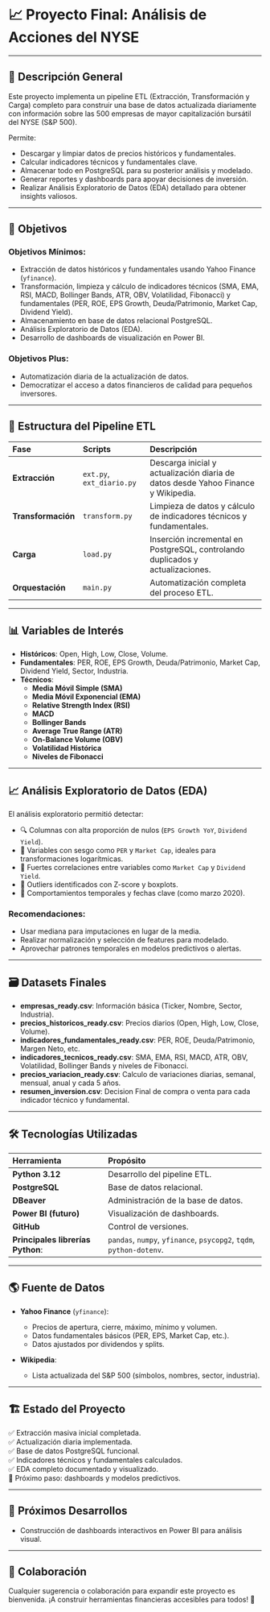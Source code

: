 # 📈 Proyecto Final: Análisis de Acciones del NYSE

---

## 🚀 Descripción General

Este proyecto implementa un pipeline ETL (Extracción, Transformación y Carga) completo para construir una base de datos actualizada diariamente con información sobre las 500 empresas de mayor capitalización bursátil del NYSE (S&P 500).

Permite:
- Descargar y limpiar datos de precios históricos y fundamentales.
- Calcular indicadores técnicos y fundamentales clave.
- Almacenar todo en PostgreSQL para su posterior análisis y modelado.
- Generar reportes y dashboards para apoyar decisiones de inversión.
- Realizar Análisis Exploratorio de Datos (EDA) detallado para obtener insights valiosos.

---

## 🎯 Objetivos

### Objetivos Mínimos:
- Extracción de datos históricos y fundamentales usando Yahoo Finance (`yfinance`).
- Transformación, limpieza y cálculo de indicadores técnicos (SMA, EMA, RSI, MACD, Bollinger Bands, ATR, OBV, Volatilidad, Fibonacci) y fundamentales (PER, ROE, EPS Growth, Deuda/Patrimonio, Market Cap, Dividend Yield).
- Almacenamiento en base de datos relacional PostgreSQL.
- Análisis Exploratorio de Datos (EDA).
- Desarrollo de dashboards de visualización en Power BI.

### Objetivos Plus:
- Automatización diaria de la actualización de datos.
- Democratizar el acceso a datos financieros de calidad para pequeños inversores.

---

## 🧩 Estructura del Pipeline ETL

| Fase | Scripts | Descripción |
|:----|:--------|:------------|
| **Extracción** | `ext.py`, `ext_diario.py` | Descarga inicial y actualización diaria de datos desde Yahoo Finance y Wikipedia. |
| **Transformación** | `transform.py` |  Limpieza de datos y cálculo de indicadores técnicos y fundamentales. |
| **Carga** | `load.py` | Inserción incremental en PostgreSQL, controlando duplicados y actualizaciones. |
| **Orquestación** | `main.py` | Automatización completa del proceso ETL. |

---

## 📊 Variables de Interés

- **Históricos**: Open, High, Low, Close, Volume.  
- **Fundamentales**: PER, ROE, EPS Growth, Deuda/Patrimonio, Market Cap, Dividend Yield, Sector, Industria.  
- **Técnicos**:  
  - **Media Móvil Simple (SMA)**  
  - **Media Móvil Exponencial (EMA)**  
  - **Relative Strength Index (RSI)**  
  - **MACD**  
  - **Bollinger Bands**  
  - **Average True Range (ATR)**  
  - **On-Balance Volume (OBV)**  
  - **Volatilidad Histórica**  
  - **Niveles de Fibonacci**  

---

## 📈 Análisis Exploratorio de Datos (EDA)

El análisis exploratorio permitió detectar:
- 🔍 Columnas con alta proporción de nulos (`EPS Growth YoY`, `Dividend Yield`).
- 🧮 Variables con sesgo como `PER` y `Market Cap`, ideales para transformaciones logarítmicas.
- 🔗 Fuertes correlaciones entre variables como `Market Cap` y `Dividend Yield`.
- 🧨 Outliers identificados con Z-score y boxplots.
- 📅 Comportamientos temporales y fechas clave (como marzo 2020).

### Recomendaciones:
- Usar mediana para imputaciones en lugar de la media.
- Realizar normalización y selección de features para modelado.
- Aprovechar patrones temporales en modelos predictivos o alertas.

---

## 🗃️ Datasets Finales

- **empresas_ready.csv**: Información básica (Ticker, Nombre, Sector, Industria).
- **precios_historicos_ready.csv**: Precios diarios (Open, High, Low, Close, Volume).
- **indicadores_fundamentales_ready.csv**: PER, ROE, Deuda/Patrimonio, Margen Neto, etc.
- **indicadores_tecnicos_ready.csv**: SMA, EMA, RSI, MACD, ATR, OBV, Volatilidad, Bollinger Bands y niveles de Fibonacci.
- **precios_variacion_ready.csv**: Calculo de variaciones diarias, semanal, mensual, anual y cada 5 años.
- **resumen_inversion.csv**: Decision Final de compra o venta para cada indicador técnico y fundamental.

---

## 🛠️ Tecnologías Utilizadas

| Herramienta | Propósito |
|:------------|:----------|
| **Python 3.12** | Desarrollo del pipeline ETL. |
| **PostgreSQL** | Base de datos relacional. |
| **DBeaver** | Administración de la base de datos. |
| **Power BI (futuro)** | Visualización de dashboards. |
| **GitHub** | Control de versiones. |
| **Principales librerías Python**: | `pandas`, `numpy`, `yfinance`, `psycopg2`, `tqdm`, `python-dotenv`. |

---

## 🌎 Fuente de Datos

- **Yahoo Finance** (`yfinance`):  
  - Precios de apertura, cierre, máximo, mínimo y volumen.
  - Datos fundamentales básicos (PER, EPS, Market Cap, etc.).
  - Datos ajustados por dividendos y splits.

- **Wikipedia**:  
  - Lista actualizada del S&P 500 (símbolos, nombres, sector, industria).

---

## 🏗️ Estado del Proyecto

✅ Extracción masiva inicial completada.  
✅ Actualización diaria implementada.  
✅ Base de datos PostgreSQL funcional.  
✅ Indicadores técnicos y fundamentales calculados.  
✅ EDA completo documentado y visualizado.  
🚀 Próximo paso: dashboards y modelos predictivos.

---

## 📌 Próximos Desarrollos

- Construcción de dashboards interactivos en Power BI para análisis visual.

---

## 🤝 Colaboración

Cualquier sugerencia o colaboración para expandir este proyecto es bienvenida. ¡A construir herramientas financieras accesibles para todos! 🚀